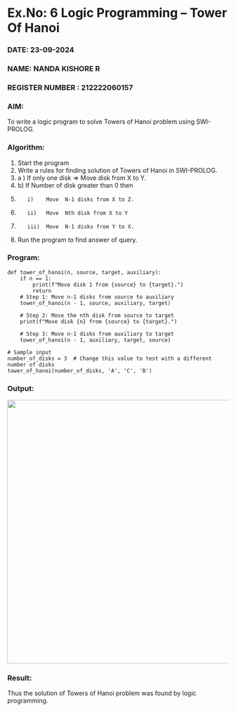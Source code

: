 # Ex.No: 6   Logic Programming – Tower Of Hanoi
### DATE: 23-09-2024
### NAME: NANDA KISHORE R
### REGISTER NUMBER : 212222060157 
### AIM: 
To  write  a logic program  to solve Towers of Hanoi problem  using SWI-PROLOG. 
### Algorithm:
1. Start the program
2.  Write a rules for finding solution of Towers of Hanoi in SWI-PROLOG.
3.  a )	If only one disk  => Move disk from X to Y.
4.  b)	If Number of disk greater than 0 then
5.        i)	Move  N-1 disks from X to Z.
6.        ii)	Move  Nth disk from X to Y
7.        iii)	Move  N-1 disks from Y to X.
8. Run the program  to find answer of  query.

### Program:
```
def tower_of_hanoi(n, source, target, auxiliary):
    if n == 1:
        print(f"Move disk 1 from {source} to {target}.")
        return
    # Step 1: Move n-1 disks from source to auxiliary
    tower_of_hanoi(n - 1, source, auxiliary, target)
    
    # Step 2: Move the nth disk from source to target
    print(f"Move disk {n} from {source} to {target}.")
    
    # Step 3: Move n-1 disks from auxiliary to target
    tower_of_hanoi(n - 1, auxiliary, target, source)

# Sample input
number_of_disks = 3  # Change this value to test with a different number of disks
tower_of_hanoi(number_of_disks, 'A', 'C', 'B')
```

### Output:

<img src = "https://github.com/user-attachments/assets/7e6c3482-a18e-4933-a23a-d01f2b13ec75" width="600">

### Result:
Thus the solution of Towers of Hanoi problem was found by logic programming.
